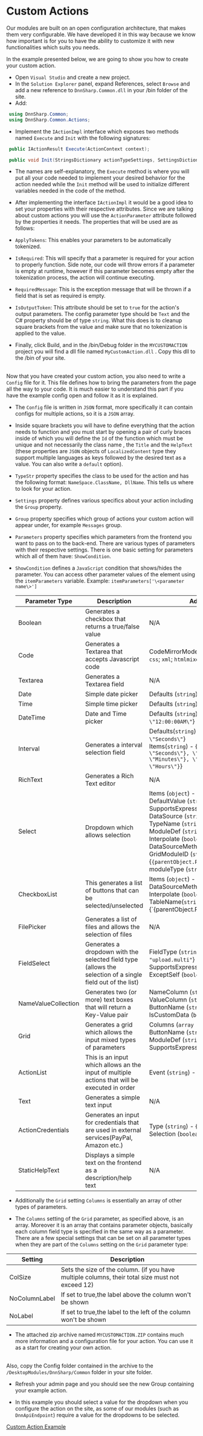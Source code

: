 # Custom Actions

Our modules are built on an open configuration architecture, that makes them very configurable. We have developed it in this way because we know how important is for you to have the ability to customize it with new functionalities which suits you needs.

In the example presented below, we are going to show you how to create your custom action.

- Open `Visual Studio` and create a new project.
- In the `Solution Explorer` panel, expand References, select `Browse` and add a new reference to `DnnSharp.Common.dll` in your /bin folder of the site.
- Add:

```cs
 using DnnSharp.Common;
 using DnnSharp.Common.Actions;
```

- Implement the `IActionImpl` interface which exposes two methods named `Execute` and `Init` with the following signatures:

```cs
 public IActionResult Execute(ActionContext context);

 public void Init(StringsDictionary actionTypeSettings, SettingsDictionary actionSettings);
```

- The names are self-explanatory, the `Execute` method is where you will put all your code needed to implement your desired behavior  for the action needed while the `Init` method will be used to initialize different variables  needed in the code of the method.
  
- After implementing the interface `IActionImpl` it would be a good idea to set your properties with their respective attributes. Since we are talking about custom actions you will  use  the `ActionParameter` attribute followed by the properties it needs. The properties that will  be used are as follows:

- `ApplyTokens`: This enables your parameters to be automatically tokenized.

- `IsRequired`: This will specify that a parameter is required for your action to properly function. Side note, our code will throw errors if a parameter is empty at runtime, however if this parameter becomes empty after the tokenization process, the action will continue executing.

- `RequiredMessage`: This is the exception message that will be thrown if a field that is set as required is empty.

- `IsOutputToken`: This attribute should be set to `true` for the action's output parameters. The config parameter type should be `Text` and the C# property should be of type `string`. What this does is to cleanup square brackets from the value and make sure that no tokenization is applied to the value.

- Finally, click Build, and in the /bin/Debug folder in the `MYCUSTOMACTION` project you will find a dll file named `MyCustomAction.dll` . Copy this dll to the /bin of your site.
  
<br> Now that you have created your custom action, you also need to write a `Config` file for it. This file defines how to bring the parameters from the page all the way to your code.
It is much easier to understand this part if you have the example config open and follow it as it is explained.

- The `Config` file is written in `JSON` format, more specifically it can contain configs for multiple actions, so it is a `JSON` array.

- Inside square brackets you will have to define everything that the action needs to function and you must start by opening a pair of curly braces inside of which you will define the `Id` of the function which must be unique and not necessarily the class name , the `Title` and the `HelpText` (these properties are `JSON` objects of `LocalizedContent` type they support multiple languages as keys followed by the desired text as a value. You can also write a `default` option).
- `TypeStr` property specifies the class to be used for the action and has the following format: `NameSpace.ClassName, DllName`. This tells us where to look for your action.
- `Settings` property defines various specifics about your action including the `Group` property.
- `Group` property specifies which group of actions your custom action will appear under, for example `Messages` group.
- `Parameters` property specifies which parameters from the frontend you want to pass on to the back-end. There are various types of parameters with their respective settings. There is one basic setting for parameters which all of them have: `ShowCondition`.
- `ShowCondition` defines a `JavaScript` condition that shows/hides the parameter. You can access other parameter values of the element using the `itemParameters` variable. Example: `itemParameters['\<parameter name\>']`
  
     Parameter Type               | Description | Additional settings
   ---------------------|---------|------------
     Boolean | Generates a checkbox that returns a true/false value  | N/A
     Code | Generates a Textarea that accepts Javascript code| CodeMirrorMode (`string`) - {`sql`; `javascript`; `css`; `xml`; `htmlmixed`}
     Textarea | Generates a Textarea field|N/A
     Date| Simple date picker|Defaults (`string`)- {`\"Date\": \"\"`} <br>
     Time |  Simple time picker|Defaults (`string`) - {`\"Time\": \"12:00:00AM\"`}
     DateTime | Date and Time picker|Defaults (`string`) -{`\"Date\": \"\", \"Time\": \"12:00:00AM\"`}
     Interval | Generates a interval selection field|Defaults(`string`) - {`\"Qty\": 1, \"Unit\": \"Seconds\"`}<br>Items(`string`) - {`\"Seconds\": { \"default\": \"Seconds\"}, \"Minutes\": {\"default\": \"Minutes\"}, \"Hours\": {\"default\": \"Hours\"}`}
     RichText| Generates a Rich Text editor|N/A
     Select | Dropdown which allows selection|Items (`object`) - {}  <br>DefaultValue (`string`) - {}<br>SupportsExpressions (`boolean`) - {`true`; `false`}<br>DataSource (`string`) - {} <br>TypeName (`string`) - {} <br>ModuleDef (`string`) - {} <br>Interpolate (`boolean`) - {`true`; `false`} <br>DataSourceMethod (`string`) - {} <br> GridModuleID (`string-javascript`) - {`{parentObject.Parameters['Grid'].Value}`}<br>moduleType (`string`) - {}
    CheckboxList | This generates a list of buttons that can be selected/unselected|Items (`object`) - {} <br>DataSourceMethod (`string`) - {} <br>Interpolate (`boolean`) - {`true`; `false`} <br>TableName(`string-javascript`) - {`{parentObject.Parameters['TableName'].Value || parentObject.Parameters['TableName']}`} <br>SkipIdConnectionString<br>Defaults <br>SupportsExpressions (`boolean`) - {`true`; `false`}
     FilePicker| Generates a list of files and allows the selection of files| N/A
     FieldSelect| Generates a dropdown with the selected field type (allows the selection of a single field out of the list)|FieldType (`string`) - {`"upload.single"`, `"upload.multi"`} <br>SupportsExpressions (`boolean`) - {`true`; `false`} <br>ExceptSelf  (`boolean`) - {`true`; `false`}
     NameValueCollection| Generates two (or more) text boxes that will return a Key-Value pair|NameColumn (`string`) - {`"Name"`} <br>ValueColumn (`string`) - {`"Value"`} <br> ButtonName (`string`) - {} <br>IsCustomData (`boolean`) - {`true`; `false`}
     Grid| Generates a grid which allows the input mixed types of parameters|Columns (`array - objects`) - {}<br> ButtonName (`string`) - {} <br>ModuleDef (`string`) - {} <br>SupportsExpressions (`boolean`) - {`true`; `false`}
     ActionList| This is an input which allows an the input of multiple actions that will be executed in order|Event (`string`) - {}
     Text| Generates a simple text input|N/A
     ActionCredentials| Generates an input for credentials that are used in external services(PayPal, Amazon etc.)|Type (`string`) - {} <br> Selection (`boolean`) - {`"Single"`; `"Multiple"`}
     StaticHelpText| Displays a simple text on the frontend as a description/help text| N/A

- Additionally the `Grid` setting `Columns` is essentially an array of other types of parameters.

- The `Columns` setting of the `Grid` parameter, as specified above, is an array. Moreover it is an array that contains parameter objects, basically each column field type is specified in the same way as a parameter. There are a few special settings that can be set on all parameter types when they are part of the `Columns` setting on the `Grid` parameter type:

Setting | Description
--------|-------------
ColSize|Sets the size of the column. (if you have multiple columns, their total size must not exceed 12)
NoColumnLabel|If set to true,the label above the column won't be shown
NoLabel|If set to true,the label to the left of the column won't be shown

- The attached zip archive named `MYCUSTOMACTION.ZIP` contains much more information and a configuration file for your action. You can use it as a start for creating your own action.

<br> Also, copy the Config folder contained in the archive to the `/DesktopModules/DnnSharp/Common` folder in your site folder.

- Refresh your admin page and you should see the new Group containing your example action.

- In this example you should select a value for the dropdown when you configure the action on the site, as some of our modules (such as `DnnApiEndpoint`) require a value for the dropdowns to be selected.

[Custom Action Example](https://dl.dnnsharp.com/documentation/AFORM/MyCustomAction.zip)
